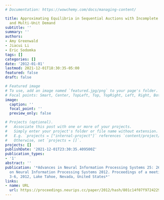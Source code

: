 ```yaml
---
# Documentation: https://wowchemy.com/docs/managing-content/

title: Approximating Equilibria in Sequential Auctions with Incomplete Information
  and Multi-Unit Demand
subtitle: ''
summary: ''
authors:
- Amy Greenwald
- Jiacui Li
- Eric Sodomka
tags: []
categories: []
date: '2012-01-01'
lastmod: 2021-12-01T18:30:35-05:00
featured: false
draft: false

# Featured image
# To use, add an image named `featured.jpg/png` to your page's folder.
# Focal points: Smart, Center, TopLeft, Top, TopRight, Left, Right, BottomLeft, Bottom, BottomRight.
image:
  caption: ''
  focal_point: ''
  preview_only: false

# Projects (optional).
#   Associate this post with one or more of your projects.
#   Simply enter your project's folder or file name without extension.
#   E.g. `projects = ["internal-project"]` references `content/project/deep-learning/index.md`.
#   Otherwise, set `projects = []`.
projects: []
publishDate: '2021-12-01T23:30:35.409500Z'
publication_types:
- '1'
abstract: ''
publication: '*Advances in Neural Information Processing Systems 25: 26th Annual Conference
  on Neural Information Processing Systems 2012. Proceedings of a meeting held December
  3-6, 2012, Lake Tahoe, Nevada, United States*'
links:
- name: URL
  url: https://proceedings.neurips.cc/paper/2012/hash/801c14f07f9724229175b8ef8b4585a8-Abstract.html
---
```

